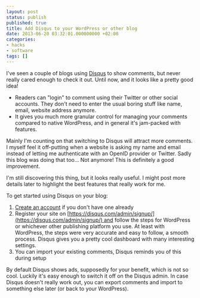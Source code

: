 ```yaml
---
layout: post
status: publish
published: true
title: Add Disqus to your WordPress or other blog
date: 2013-06-20 03:32:01.000000000 +02:00
categories:
- hacks
- software
tags: []
---
```

I've seen a couple of blogs using [Disqus](https://disqus.com/) to show comments, but never really cared enough to check it out. Until now, and it looks like a pretty good idea!

- Readers can "login" to comment using their Twitter or other social accounts. They don't need to enter the usual boring stuff like name, email, website address anymore.
- It gives you much more granular control for managing your comments compared to native WordPress, and in general it's jam-packed with features.

Mainly I'm counting on that switching to Disqus will attract more comments. I myself feel it off-putting when a website is asking my name and email instead of letting me authenticate with an OpenID provider or Twitter. Sadly this blog was doing that too... Not anymore! This is definitely a good improvement.

I'm still discovering this thing, but it looks really useful. I might post more details later to highlight the best features that really work for me.

To get started using Disqus on your blog:

1. [Create an account](http://disqus.com/) if you don't have one already
1. Register your site on [https://disqus.com/admin/signup/](https://disqus.com/admin/signup/) and follow the steps for WordPress or whichever other publishing platform you use. At least with WordPress, the steps were very accurate and easy to follow, a smooth process. Disqus gives you a pretty cool dashboard with many interesting settings.
1. You can import your existing comments, Disqus reminds you of this during setup

By default Disqus shows ads, supposedly for your benefit, which is not so cool. Luckily it's easy enough to switch it off on the Disqus admin. In case Disqus doesn't really work out, you can export comments and import to something else later (or back to your WordPress).
